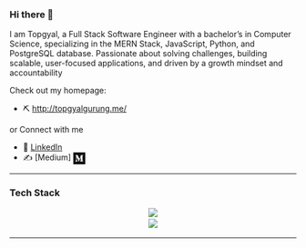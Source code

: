

### Hi there 👋 
I am Topgyal, a Full Stack Software Engineer with a bachelor’s in Computer Science, specializing in the MERN Stack, JavaScript, Python, and PostgreSQL database. Passionate about solving challenges, building scalable, user-focused applications, and driven by a growth mindset and  accountability

Check out my homepage:
-  ⛏️ http://topgyalgurung.me/

or Connect with me

- 💼 [LinkedIn](https://www.linkedin.com/in/timmy-omahony/)
- ✍️ [Medium] <a href="https://topgyalgurung.medium.com">
  <img align="center" alt="Topgyal Tsering Medium" width="21px" src="https://raw.githubusercontent.com/edent/SuperTinyIcons/099dc12b59179d07d534069bc8551718f786d91a/images/svg/medium.svg" /> 
</a>

----------

### Tech Stack

<div align="center"> <img src="https://skillicons.dev/icons?i=js,react,typescript,next,css,html,tailwindcss,express,nodejs,python,flask" /> </div> <div align="center"> <img src="https://skillicons.dev/icons?i=mongodb,sqlite,postgres,redis,bash,linux,git,docker,postman" /> </div>

----------
